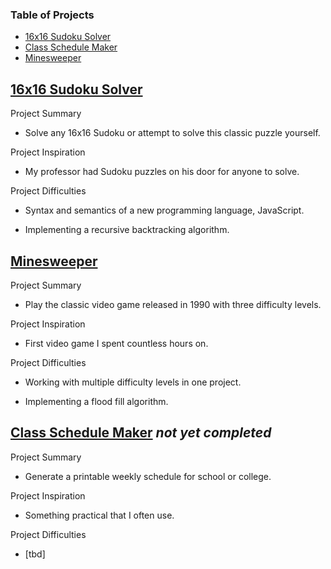 ### Table of Projects
- [16x16 Sudoku Solver](https://steven-phun.github.io/Steven-Phun/16x16-Sudoku-Solver)
- [Class Schedule Maker](https://steven-phun.github.io/Steven-Phun/Course-Schedule-Maker)
- [Minesweeper](https://steven-phun.github.io/Steven-Phun/Minesweeper)

## [16x16 Sudoku Solver](https://steven-phun.github.io/Steven-Phun/16x16-Sudoku-Solver)

Project Summary

- Solve any 16x16 Sudoku or attempt to solve this classic puzzle yourself.

Project Inspiration 

- My professor had Sudoku puzzles on his door for anyone to solve.

Project Difficulties

- Syntax and semantics of a new programming language, JavaScript.

- Implementing a recursive backtracking algorithm.


## [Minesweeper](https://steven-phun.github.io/Steven-Phun/Minesweeper)

Project Summary

- Play the classic video game released in 1990 with three difficulty levels.

Project Inspiration 

- First video game I spent countless hours on.

Project Difficulties

- Working with multiple difficulty levels in one project.

- Implementing a flood fill algorithm.


## [Class Schedule Maker](https://steven-phun.github.io/Steven-Phun/Course-Schedule-Maker) *not yet completed*

Project Summary

- Generate a printable weekly schedule for school or college. 

Project Inspiration 

- Something practical that I often use.

Project Difficulties

- [tbd]
